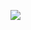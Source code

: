 ![](http://github-profile-summary-cards.vercel.app/api/cards/profile-details?username=zzy2008&theme=darcula)
